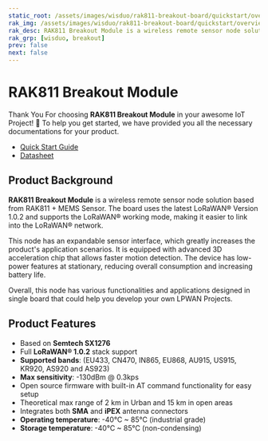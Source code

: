 ```yaml
---
static_root: /assets/images/wisduo/rak811-breakout-board/quickstart/overview
rak_img: /assets/images/wisduo/rak811-breakout-board/quickstart/overview/RAK811-wisduo.svg
rak_desc: RAK811 Breakout Module is a wireless remote sensor node solution based from RAK811 + MEMS Sensor. The board uses the latest LoRaWAN® Version 1.0.2 and supports the LoRaWAN® working mode, making it easier to link into the LoRaWAN® network.
rak_grp: [wisduo, breakout]
prev: false
next: false
---
```


# RAK811 Breakout Module

Thank You For choosing **RAK811 Breakout Module** in your awesome IoT Project! 🎉 To help you get started, we have provided you all the necessary documentations for your product.

* [Quick Start Guide](../Quickstart/)
* [Datasheet](../Datasheet/)
<!-- <rk-img
  :src="`${$frontmatter.static_root}/bnq9nqrvkrjojq89feoq.jpg`"
  width="70%"
  figure-number="1"
  caption="RAK811 Breakout Module"
/> -->

## Product Background

**RAK811 Breakout Module** is a wireless remote sensor node solution based from RAK811 + MEMS Sensor. The board uses the latest LoRaWAN® Version 1.0.2 and supports the LoRaWAN® working mode, making it easier to link into the LoRaWAN® network.

This node has an expandable sensor interface, which greatly increases the product's application scenarios. It is equipped with advanced 3D acceleration chip that allows faster motion detection. The device has low-power features at stationary, reducing overall consumption and increasing battery life.

Overall, this node has various functionalities and applications designed in single board that could help you develop your own LPWAN Projects.

<!-- 
<rk-btn
  src="/Product-Categories/WisDuo/RAK811-Breakout-Board/Quickstart/#quick-start-guide"
  label="Get Started with RAK811 Breakout Module"
/> -->


## Product Features

- Based on **Semtech SX1276**
- Full **LoRaWAN® 1.0.2** stack support
- **Supported bands**: (EU433, CN470, IN865, EU868, AU915, US915, KR920, AS920 and AS923)
- **Max sensitivity**: -130dBm @ 0.3kps
- Open source firmware with built-in AT command functionality for easy setup
- Theoretical max range of 2 km in Urban and 15 km in open areas
- Integrates both **SMA** and **iPEX** antenna connectors
- **Operating temperature**: -40°C ~ 85°C (industrial grade)
- **Storage temperature**: -40°C ~ 85°C (non-condensing)

